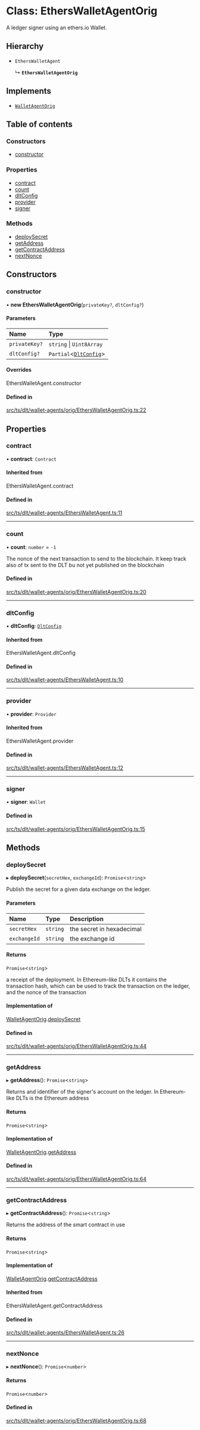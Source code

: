 # Class: EthersWalletAgentOrig

A ledger signer using an ethers.io Wallet.

## Hierarchy

- `EthersWalletAgent`

  ↳ **`EthersWalletAgentOrig`**

## Implements

- [`WalletAgentOrig`](../interfaces/Signers.WalletAgentOrig.md)

## Table of contents

### Constructors

- [constructor](EthersWalletAgentOrig.md#constructor)

### Properties

- [contract](EthersWalletAgentOrig.md#contract)
- [count](EthersWalletAgentOrig.md#count)
- [dltConfig](EthersWalletAgentOrig.md#dltconfig)
- [provider](EthersWalletAgentOrig.md#provider)
- [signer](EthersWalletAgentOrig.md#signer)

### Methods

- [deploySecret](EthersWalletAgentOrig.md#deploysecret)
- [getAddress](EthersWalletAgentOrig.md#getaddress)
- [getContractAddress](EthersWalletAgentOrig.md#getcontractaddress)
- [nextNonce](EthersWalletAgentOrig.md#nextnonce)

## Constructors

### constructor

• **new EthersWalletAgentOrig**(`privateKey?`, `dltConfig?`)

#### Parameters

| Name | Type |
| :------ | :------ |
| `privateKey?` | `string` \| `Uint8Array` |
| `dltConfig?` | `Partial`<[`DltConfig`](../interfaces/DltConfig.md)\> |

#### Overrides

EthersWalletAgent.constructor

#### Defined in

[src/ts/dlt/wallet-agents/orig/EthersWalletAgentOrig.ts:22](https://gitlab.com/i3-market/code/wp3/t3.2/conflict-resolution/non-repudiation-library/-/blob/b64ca83/src/ts/dlt/wallet-agents/orig/EthersWalletAgentOrig.ts#L22)

## Properties

### contract

• **contract**: `Contract`

#### Inherited from

EthersWalletAgent.contract

#### Defined in

[src/ts/dlt/wallet-agents/EthersWalletAgent.ts:11](https://gitlab.com/i3-market/code/wp3/t3.2/conflict-resolution/non-repudiation-library/-/blob/b64ca83/src/ts/dlt/wallet-agents/EthersWalletAgent.ts#L11)

___

### count

• **count**: `number` = `-1`

The nonce of the next transaction to send to the blockchain. It keep track also of tx sent to the DLT bu not yet published on the blockchain

#### Defined in

[src/ts/dlt/wallet-agents/orig/EthersWalletAgentOrig.ts:20](https://gitlab.com/i3-market/code/wp3/t3.2/conflict-resolution/non-repudiation-library/-/blob/b64ca83/src/ts/dlt/wallet-agents/orig/EthersWalletAgentOrig.ts#L20)

___

### dltConfig

• **dltConfig**: [`DltConfig`](../interfaces/DltConfig.md)

#### Inherited from

EthersWalletAgent.dltConfig

#### Defined in

[src/ts/dlt/wallet-agents/EthersWalletAgent.ts:10](https://gitlab.com/i3-market/code/wp3/t3.2/conflict-resolution/non-repudiation-library/-/blob/b64ca83/src/ts/dlt/wallet-agents/EthersWalletAgent.ts#L10)

___

### provider

• **provider**: `Provider`

#### Inherited from

EthersWalletAgent.provider

#### Defined in

[src/ts/dlt/wallet-agents/EthersWalletAgent.ts:12](https://gitlab.com/i3-market/code/wp3/t3.2/conflict-resolution/non-repudiation-library/-/blob/b64ca83/src/ts/dlt/wallet-agents/EthersWalletAgent.ts#L12)

___

### signer

• **signer**: `Wallet`

#### Defined in

[src/ts/dlt/wallet-agents/orig/EthersWalletAgentOrig.ts:15](https://gitlab.com/i3-market/code/wp3/t3.2/conflict-resolution/non-repudiation-library/-/blob/b64ca83/src/ts/dlt/wallet-agents/orig/EthersWalletAgentOrig.ts#L15)

## Methods

### deploySecret

▸ **deploySecret**(`secretHex`, `exchangeId`): `Promise`<`string`\>

Publish the secret for a given data exchange on the ledger.

#### Parameters

| Name | Type | Description |
| :------ | :------ | :------ |
| `secretHex` | `string` | the secret in hexadecimal |
| `exchangeId` | `string` | the exchange id |

#### Returns

`Promise`<`string`\>

a receipt of the deployment. In Ethereum-like DLTs it contains the transaction hash, which can be used to track the transaction on the ledger, and the nonce of the transaction

#### Implementation of

[WalletAgentOrig](../interfaces/Signers.WalletAgentOrig.md).[deploySecret](../interfaces/Signers.WalletAgentOrig.md#deploysecret)

#### Defined in

[src/ts/dlt/wallet-agents/orig/EthersWalletAgentOrig.ts:44](https://gitlab.com/i3-market/code/wp3/t3.2/conflict-resolution/non-repudiation-library/-/blob/b64ca83/src/ts/dlt/wallet-agents/orig/EthersWalletAgentOrig.ts#L44)

___

### getAddress

▸ **getAddress**(): `Promise`<`string`\>

Returns and identifier of the signer's account on the ledger. In Ethereum-like DLTs is the Ethereum address

#### Returns

`Promise`<`string`\>

#### Implementation of

[WalletAgentOrig](../interfaces/Signers.WalletAgentOrig.md).[getAddress](../interfaces/Signers.WalletAgentOrig.md#getaddress)

#### Defined in

[src/ts/dlt/wallet-agents/orig/EthersWalletAgentOrig.ts:64](https://gitlab.com/i3-market/code/wp3/t3.2/conflict-resolution/non-repudiation-library/-/blob/b64ca83/src/ts/dlt/wallet-agents/orig/EthersWalletAgentOrig.ts#L64)

___

### getContractAddress

▸ **getContractAddress**(): `Promise`<`string`\>

Returns the address of the smart contract in use

#### Returns

`Promise`<`string`\>

#### Implementation of

[WalletAgentOrig](../interfaces/Signers.WalletAgentOrig.md).[getContractAddress](../interfaces/Signers.WalletAgentOrig.md#getcontractaddress)

#### Inherited from

EthersWalletAgent.getContractAddress

#### Defined in

[src/ts/dlt/wallet-agents/EthersWalletAgent.ts:26](https://gitlab.com/i3-market/code/wp3/t3.2/conflict-resolution/non-repudiation-library/-/blob/b64ca83/src/ts/dlt/wallet-agents/EthersWalletAgent.ts#L26)

___

### nextNonce

▸ **nextNonce**(): `Promise`<`number`\>

#### Returns

`Promise`<`number`\>

#### Defined in

[src/ts/dlt/wallet-agents/orig/EthersWalletAgentOrig.ts:68](https://gitlab.com/i3-market/code/wp3/t3.2/conflict-resolution/non-repudiation-library/-/blob/b64ca83/src/ts/dlt/wallet-agents/orig/EthersWalletAgentOrig.ts#L68)
